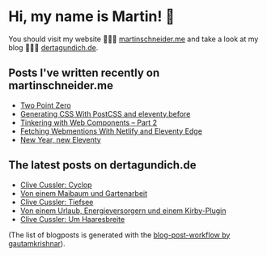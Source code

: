 # Hi, my name is Martin! 👋 
You should visit my website 👨🏼‍💻  [martinschneider.me](https://martinschneider.me) and take a look at my blog 🤷🏼‍♂️ [dertagundich.de](https://www.dertagundich.de).

## Posts I've written recently on martinschneider.me
<!-- MSME-POST-LIST:START -->
- [Two Point Zero](https://martinschneider.me/articles/two-point-zero/)
- [Generating CSS With PostCSS and eleventy.before](https://martinschneider.me/articles/generating-css-with-postcss-and-eleventy-before/)
- [Tinkering with Web Components – Part 2](https://martinschneider.me/articles/tinkering-with-web-components-part-2/)
- [Fetching Webmentions With Netlify and Eleventy Edge](https://martinschneider.me/articles/fetching-webmentions-with-netlify-and-eleventy-edge/)
- [New Year, new Eleventy](https://martinschneider.me/articles/new-year-new-eleventy/)
<!-- MSME-POST-LIST:END -->

## The latest posts on dertagundich.de
<!-- DTUI-POST-LIST:START -->
- [Clive Cussler: Cyclop](https://www.dertagundich.de/blog/2024/05/clive-cussler-cyclop)
- [Von einem Maibaum und Gartenarbeit](https://www.dertagundich.de/blog/2024/05/von-einem-maibaum-und-gartenarbeit)
- [Clive Cussler: Tiefsee](https://www.dertagundich.de/blog/2024/04/clive-cussler-tiefsee)
- [Von einem Urlaub, Energieversorgern und einem Kirby-Plugin](https://www.dertagundich.de/blog/2024/04/von-einem-urlaub-energieversorgern-und-einem-kirby-plugin)
- [Clive Cussler: Um Haaresbreite](https://www.dertagundich.de/blog/2024/04/clive-cussler-um-haaresbreite)
<!-- DTUI-POST-LIST:END -->

(The list of blogposts is generated with the [blog-post-workflow by gautamkrishnar](https://github.com/gautamkrishnar/blog-post-workflow)).
